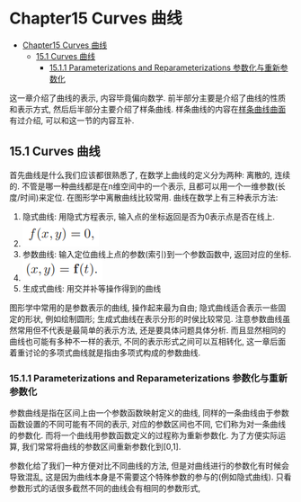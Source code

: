 # Chapter15 Curves 曲线

- [Chapter15 Curves 曲线](#chapter15-curves-曲线)
  - [15.1 Curves 曲线](#151-curves-曲线)
    - [15.1.1 Parameterizations and Reparameterizations 参数化与重新参数化](#1511-parameterizations-and-reparameterizations-参数化与重新参数化)

这一章介绍了曲线的表示, 内容毕竟偏向数学. 前半部分主要是介绍了曲线的性质和表示方式, 然后后半部分主要介绍了样条曲线. 样条曲线的内容在[样条曲线曲面](../../专项笔记/样条曲线曲面/README.md)有过介绍, 可以和这一节的内容互补.

## 15.1 Curves 曲线

首先曲线是什么我们应该都很熟悉了, 在数学上曲线的定义分为两种: 离散的, 连续的. 不管是哪一种曲线都是在n维空间中的一个表示, 且都可以用一个一维参数(长度/时间)来定位. 在图形学中离散曲线比较常用. 曲线在数学上有三种表示方法:

1. 隐式曲线: 用隐式方程表示, 输入点的坐标返回是否为0表示点是否在线上.
2. ![picture 1](Media/f1b51418b2f562f9ddaf21306988a3a5d15ee3ac74f92b4e42490e56e726078e.png)  
3. 参数曲线: 输入定位曲线上点的参数(索引)到一个参数函数中, 返回对应的坐标.
4. ![picture 2](Media/6a8668e9a17502d1339396bc69c37288878ec504ecf1fd811ad72075d4568188.png) 
5. 生成式曲线:  用交并补等操作得到的曲线

图形学中常用的是参数表示的曲线, 操作起来最为自由; 隐式曲线适合表示一些固定的形状, 例如绘制圆形; 生成式曲线在表示分形的时侯比较常见. 注意参数曲线虽然常用但不代表是最简单的表示方法, 还是要具体问题具体分析. 而且显然相同的曲线也可能有多种不一样的表示, 不同的表示形式之间可以互相转化, 这一章后面着重讨论的多项式曲线就是指由多项式构成的参数曲线.

### 15.1.1 Parameterizations and Reparameterizations 参数化与重新参数化

参数曲线是指在区间上由一个参数函数映射定义的曲线, 同样的一条曲线由于参数函数设置的不同可能有不同的表示, 对应的参数区间也不同, 它们称为对一条曲线的参数化. 而将一个曲线用参数函数定义的过程称为重新参数化. 为了方便实际运算, 我们常常将曲线的参数区间重新参数化到[0,1].

参数化给了我们一种方便对比不同曲线的方法, 但是对曲线进行的参数化有时候会导致混乱, 这是因为曲线本身是不需要这个特殊参数的参与的(例如隐式曲线). 只看参数形式的话很多截然不同的曲线会有相同的参数形式, 